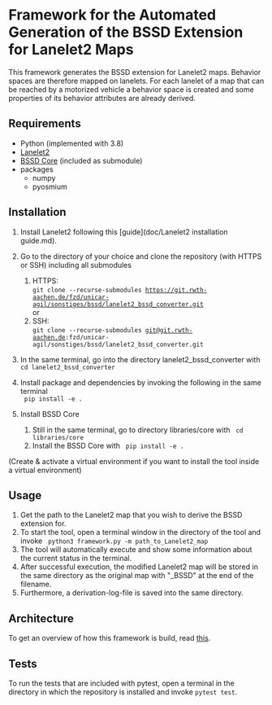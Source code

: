 # Framework for the Automated Generation of the BSSD Extension for Lanelet2 Maps

This framework generates the BSSD extension for Lanelet2 maps. Behavior spaces are therefore mapped
on lanelets. For each lanelet of a map that can be reached by a motorized vehicle a behavior
space is created and some properties of its behavior attributes are already derived.

## Requirements

- Python (implemented with 3.8)
- [Lanelet2](https://github.com/fzi-forschungszentrum-informatik/Lanelet2)
- [BSSD Core](https://git.rwth-aachen.de/fzd/unicar-agil/sonstiges/bssd/core) (included as submodule)
- packages
  - numpy
  - pyosmium
  
## Installation

1. Install Lanelet2 following this [guide](doc/Lanelet2 installation guide.md).

2. Go to the directory of your choice and clone the repository (with HTTPS or SSH) including all submodules
   1. HTTPS:  
   <code>git clone --recurse-submodules https://git.rwth-aachen.de/fzd/unicar-agil/sonstiges/bssd/lanelet2_bssd_converter.git </code>
   or 
   2. SSH:  
   <code>git clone --recurse-submodules git@git.rwth-aachen.de:fzd/unicar-agil/sonstiges/bssd/lanelet2_bssd_converter.git </code>
3. In the same terminal, go into the directory lanelet2_bssd_converter with <code> cd lanelet2_bssd_converter </code>
4. Install package and dependencies by invoking the following in the same terminal    
   <code> pip install -e . </code>
5. Install BSSD Core
   1. Still in the same terminal, go to directory libraries/core with <code> cd libraries/core </code>
   4. Install the BSSD Core with <code> pip install -e . </code>
   
(Create & activate a virtual environment if you want to install the tool inside a virtual environment)

## Usage

1. Get the path to the Lanelet2 map that you wish to derive the BSSD extension for.
2. To start the tool, open a terminal window in the directory of the tool and invoke 
<code> python3 framework.py -m path_to_Lanelet2_map </code>
3. The tool will automatically execute and show some information about the current status in the terminal.
4. After successful execution, the modified Lanelet2 map will be stored in the same directory as the original map
with "_BSSD" at the end of the filename.
5. Furthermore, a derivation-log-file is saved into the same directory.

## Architecture

To get an overview of how this framework is build, read [this](doc/architecture.md).

## Tests

To run the tests that are included with pytest, open a terminal in the directory in which the repository
is installed and invoke <code>pytest test</code>.
